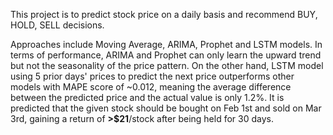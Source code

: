This project is to predict stock price on a daily basis and recommend BUY, HOLD, SELL decisions.

Approaches include Moving Average, ARIMA, Prophet and LSTM models. In terms of performance, ARIMA and Prophet can only learn the upward trend but not the seasonality of the price pattern. 
On the other hand, LSTM model using 5 prior days' prices to predict the next price outperforms other models with MAPE score of ~0.012, 
meaning the average difference between the predicted price and the actual value is only 1.2%. It is predicted that the given stock should be bought on Feb 1st and sold on Mar 3rd, 
gaining a return of **>$21**/stock after being held for 30 days. 
